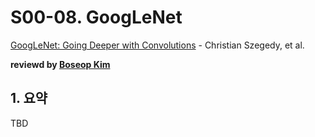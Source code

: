 # S00-08. GoogLeNet

[GoogLeNet: Going Deeper with Convolutions](https://arxiv.org/abs/1409.4842) - Christian Szegedy, et al.

**reviewd by [Boseop Kim](https://github.com/aisolab)**

## 1. 요약

TBD
